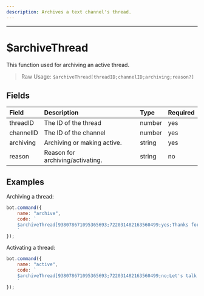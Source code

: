 ```yaml
---
description: Archives a text channel's thread.
---
```

<hr>

# $archiveThread

This function used for archiving an active thread.

> Raw Usage: `$archiveThread[threadID;channelID;archiving;reason?]`
## Fields
| Field | Description | Type | Required |
| :--- | :--- | :--- | :--- |
| threadID | The ID of the thread  | number | yes |
| channelID | The ID of the channel | number | yes |
| archiving | Archiving or making active. | string | yes |
| reason | Reason for archiving/activating. | string | no |

## Examples
Archiving a thread:
```javascript
bot.command({
    name: "archive",
    code: `
    $archiveThread[938078671095365693;722031482163560499;yes;Thanks for talk!]
    `
});
```
Activating a thread:
```javascript
bot.command({
    name: "active",
    code: `
    $archiveThread[938078671095365693;722031482163560499;no;Let's talk again!]
    `
});
```

